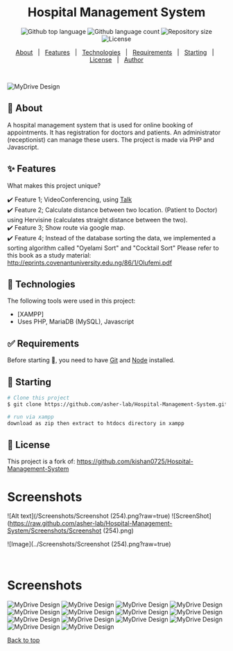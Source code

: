 <div align="center" id="top"> 


  &#xa0;

  <!-- <a href="https://real_time_version.netlify.app">Demo</a> -->
</div>

<h1 align="center">Hospital Management System</h1>


<p align="center">
  <img alt="Github top language" src="https://img.shields.io/github/languages/top/asher-lab/real_time_version?color=56BEB8">

  <img alt="Github language count" src="https://img.shields.io/github/languages/count/asher-lab/real_time_version?color=56BEB8">

  <img alt="Repository size" src="https://img.shields.io/github/repo-size/asher-lab/real_time_version?color=56BEB8">

  <img alt="License" src="https://img.shields.io/github/license/asher-lab/real_time_version?color=56BEB8">

  <!-- <img alt="Github issues" src="https://img.shields.io/github/issues/asher-lab/real_time_version?color=56BEB8" /> -->

  <!-- <img alt="Github forks" src="https://img.shields.io/github/forks/asher-lab/real_time_version?color=56BEB8" /> -->

  <!-- <img alt="Github stars" src="https://img.shields.io/github/stars/asher-lab/real_time_version?color=56BEB8" /> -->
</p>

<!-- Status -->

<!-- <h4 align="center"> 
	🚧  REAL_TIME_VERSION 🚀 Under construction...  🚧
</h4> 

<hr> -->

<p align="center">
  <a href="#dart-about">About</a> &#xa0; | &#xa0; 
  <a href="#sparkles-features">Features</a> &#xa0; | &#xa0;
  <a href="#rocket-technologies">Technologies</a> &#xa0; | &#xa0;
  <a href="#white_check_mark-requirements">Requirements</a> &#xa0; | &#xa0;
  <a href="#checkered_flag-starting">Starting</a> &#xa0; | &#xa0;
  <a href="#memo-license">License</a> &#xa0; | &#xa0;
  <a href="https://github.com/asher-lab" target="_blank">Author</a>
</p>

<br>

![MyDrive Design](Screenshots/logo.png)

## :dart: About ##

A hospital management system that is used for online booking of appointments. It has registration for doctors
and patients. An administrator (receptionist) can manage these users. The project is made via PHP and Javascript.

## :sparkles: Features ##

What makes this project unique?

:heavy_check_mark: Feature 1; VideoConferencing, using [Talk](https://github.com/vasanthv/talk) <br>
:heavy_check_mark: Feature 2; Calculate distance between two location. (Patient to Doctor) using Hervisine (calculates straight distance between the two). <br>
:heavy_check_mark: Feature 3;  Show route via google map. <br>
:heavy_check_mark: Feature 4;  Instead of the database sorting the data, we implemented a sorting algorithm called "Oyelami Sort" and "Cocktail Sort" Please refer to this 
book as a study material: http://eprints.covenantuniversity.edu.ng/86/1/Olufemi.pdf <br>

## :rocket: Technologies ##

The following tools were used in this project:

- [XAMPP]
- Uses PHP, MariaDB (MySQL), Javascript

## :white_check_mark: Requirements ##

Before starting :checkered_flag:, you need to have [Git](https://git-scm.com) and [Node](https://nodejs.org/en/) installed.

## :checkered_flag: Starting ##

```bash
# Clone this project
$ git clone https://github.com/asher-lab/Hospital-Management-System.git

# run via xampp
download as zip then extract to htdocs directory in xampp
```

## :memo: License ##

This project is a fork of: https://github.com/kishan0725/Hospital-Management-System



# Screenshots

![Alt text](/Screenshots/Screenshot (254).png?raw=true)
![ScreenShot](https://raw.github.com/asher-lab/Hospital-Management-System/Screenshots/Screenshot (254).png)

![Image](../Screenshots/Screenshot (254).png?raw=true)


&#xa0;


# Screenshots
![MyDrive Design](Screenshots/Screenshot%20(254).png)
![MyDrive Design](Screenshots/Screenshot%20(255).png)
![MyDrive Design](Screenshots/Screenshot%20(256).png)
![MyDrive Design](Screenshots/Screenshot%20(257).png)
![MyDrive Design](Screenshots/Screenshot%20(258).png)
![MyDrive Design](Screenshots/Screenshot%20(259).png)
![MyDrive Design](Screenshots/Screenshot%20(260).png)
![MyDrive Design](Screenshots/Screenshot%20(261).png)
![MyDrive Design](Screenshots/Screenshot%20(262).png)
![MyDrive Design](Screenshots/Screenshot%20(263).png)
![MyDrive Design](Screenshots/Screenshot%20(264).png)
![MyDrive Design](Screenshots/Screenshot%20(265).png)
![MyDrive Design](Screenshots/Screenshot%20(266).png)
![MyDrive Design](Screenshots/Screenshot%20(267).png)


<a href="#top">Back to top</a>
